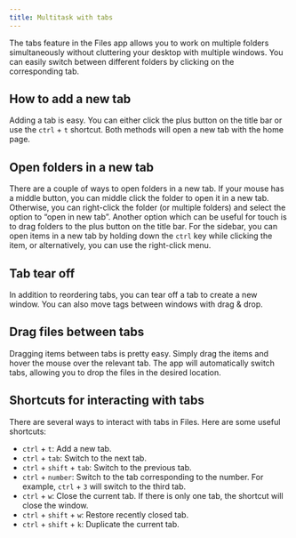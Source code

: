 ```yaml
---
title: Multitask with tabs
---
```


The tabs feature in the Files app allows you to work on multiple folders simultaneously without cluttering your desktop with multiple windows. You can easily switch between different folders by clicking on the corresponding tab.

## How to add a new tab

Adding a tab is easy. You can either click the plus button on the title bar or use the `ctrl` + `t` shortcut. Both methods will open a new tab with the home page.

## Open folders in a new tab

There are a couple of ways to open folders in a new tab. If your mouse has a middle button, you can middle click the folder to open it in a new tab. Otherwise, you can right-click the folder (or multiple folders) and select the option to “open in new tab”. Another option which can be useful for touch is to drag folders to the plus button on the title bar. For the sidebar, you can open items in a new tab by holding down the `ctrl` key while clicking the item, or alternatively, you can use the right-click menu.

## Tab tear off

In addition to reordering tabs, you can tear off a tab to create a new window. You can also move tags between windows with drag & drop.

## Drag files between tabs

Dragging items between tabs is pretty easy. Simply drag the items and hover the mouse over the relevant tab. The app will automatically switch tabs, allowing you to drop the files in the desired location.

## Shortcuts for interacting with tabs

There are several ways to interact with tabs in Files. Here are some useful shortcuts:

- `ctrl` + `t`: Add a new tab.
- `ctrl` + `tab`: Switch to the next tab.
- `ctrl` + `shift` + `tab`: Switch to the previous tab.
- `ctrl` + `number`: Switch to the tab corresponding to the number. For example, `ctrl` + `3` will switch to the third tab.
- `ctrl` + `w`: Close the current tab. If there is only one tab, the shortcut will close the window.
- `ctrl` + `shift` + `w`: Restore recently closed tab.
- `ctrl` + `shift` + `k`: Duplicate the current tab.
